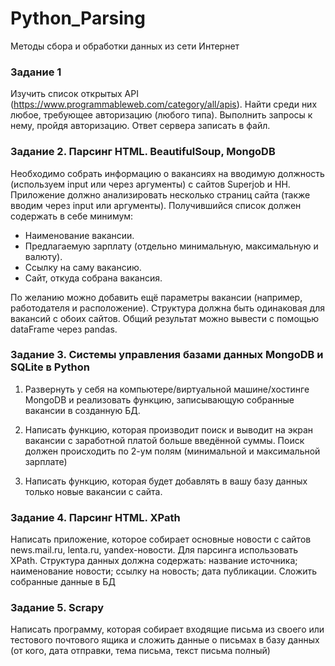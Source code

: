 # Python_Parsing

Методы сбора и обработки данных из сети Интернет

### Задание 1
Изучить список открытых API (https://www.programmableweb.com/category/all/apis). Найти среди них любое, требующее авторизацию (любого типа). Выполнить запросы к нему, пройдя авторизацию. Ответ сервера записать в файл.

### Задание 2. Парсинг HTML. BeautifulSoup, MongoDB
Необходимо собрать информацию о вакансиях на вводимую должность (используем input или через аргументы) с сайтов Superjob и HH. Приложение должно анализировать несколько страниц сайта (также вводим через input или аргументы). Получившийся список должен содержать в себе минимум:
* Наименование вакансии.
* Предлагаемую зарплату (отдельно минимальную, максимальную и валюту).
* Ссылку на саму вакансию.
* Сайт, откуда собрана вакансия.

По желанию можно добавить ещё параметры вакансии (например, работодателя и расположение). Структура должна быть одинаковая для вакансий с обоих сайтов. Общий результат можно вывести с помощью dataFrame через pandas.

### Задание 3. Системы управления базами данных MongoDB и SQLite в Python
1. Развернуть у себя на компьютере/виртуальной машине/хостинге MongoDB и реализовать функцию, записывающую собранные вакансии в созданную БД.

2. Написать функцию, которая производит поиск и выводит на экран вакансии с заработной платой больше введённой суммы. Поиск должен происходить по 2-ум полям (минимальной и максимальной зарплате)

3. Написать функцию, которая будет добавлять в вашу базу данных только новые вакансии с сайта.

### Задание 4. Парсинг HTML. XPath

Написать приложение, которое собирает основные новости с сайтов news.mail.ru, lenta.ru, yandex-новости. Для парсинга использовать XPath. Структура данных должна содержать:
название источника;
наименование новости;
ссылку на новость;
дата публикации.
Сложить собранные данные в БД

### Задание 5. Scrapy

Написать программу, которая собирает входящие письма из своего или тестового почтового ящика и сложить данные о письмах в базу данных (от кого, дата отправки, тема письма, текст письма полный)
